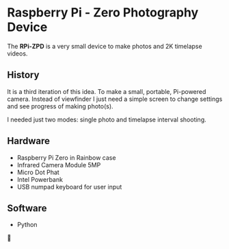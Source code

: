 
# Raspberry Pi - Zero Photography Device

The **RPi-ZPD** is a very small device to make photos and 2K timelapse videos.

## History

It is a third iteration of this idea. To make a small, portable, Pi-powered camera. Instead of viewfinder I just need a simple screen to change settings and see progress of making photo(s).

I needed just two modes: single photo and timelapse interval shooting.

## Hardware


- Raspberry Pi Zero in Rainbow case
- Infrared Camera Module 5MP
- Micro Dot Phat
- Intel Powerbank
- USB numpad keyboard for user input

## Software


- Python



